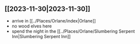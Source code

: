 ## [[2023-11-30|2023-11-30]]
- arrive in [[../Places/Orlane/index|Orlane]]
- no wood elves here
- spend the night in the [[../Places/Orlane/Slumbering Serpent Inn|Slumbering Serpent Inn]]